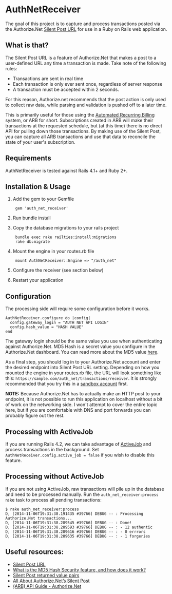 # AuthNetReceiver

The goal of this project is to capture and process transactions posted via the Authorize.Net [Silent Post URL](https://www.authorize.net/support/CNP/helpfiles/Account/Settings/Transaction_Format_Settings/Transaction_Response_Settings/Silent_Post_URL.htm) for use in a Ruby on Rails web application. 

## What is that?

The Silent Post URL is a feature of Authorize.Net that makes a post to a user-defined URL any time a transaction is made. Take note of the following rules:

- Transactions are sent in real time
- Each transaction is only ever sent once, regardless of server response
- A transaction must be accepted within 2 seconds.

For this reason, Authorize.net recommends that the post action is only used to collect raw data, while parsing and validation is pushed off to a later time.

This is primarily useful for those using the [Automated Recurring Billing](http://developer.authorize.net/api/arb/) system, or ARB for short. Subscriptions created in ARB will make their transactions at the requested schedule, but (at this time) there is no direct API for pulling down those transactions. By making use of the Silent Post, you can capture all ARB transactions and use that data to reconcile the state of your user's subscription. 

## Requirements

AuthNetReceiver is tested against Rails 4.1+ and Ruby 2+.

## Installation & Usage

1. Add the gem to your Gemfile

        gem 'auth_net_receiver'

2. Run bundle install
3. Copy the database migrations to your rails project

        bundle exec rake railties:install:migrations
        rake db:migrate

4. Mount the engine in your routes.rb file

        mount AuthNetReceiver::Engine => "/auth_net"

5. Configure the receiver (see section below)
6. Restart your application

## Configuration

The processing side will require some configuration before it works.

    AuthNetReceiver.configure do |config|
      config.gateway_login = "AUTH NET API LOGIN"
      config.hash_value = "HASH VALUE"
    end

The gateway login should be the same value you use when authenticating against Authorize.Net. MD5 Hash is a secret value you configure in the Authorize.Net dashboard. You can read more about the MD5 value [here](https://support.authorize.net/authkb/index?page=content&id=A588).

As a final step, you should log in to your Authorize.Net account and enter the desired endpoint into Silent Post URL setting. Depending on how you mounted the engine in your routes.rb file, the URL will look something like this: `https://sample.com/auth_net/transactions/receiver`. It is strongly recommended that you try this in a [sandbox account](https://sandbox.authorize.net) first. 

**NOTE:** Because Authorize.Net has to actually make an HTTP post to your endpoint, it is not possible to run this application on localhost without a bit of work on the networking side. I won't attempt to cover the entire topic here, but if you are comfortable with DNS and port forwards you can probably figure out the rest. 

## Processing with ActiveJob

If you are running Rails 4.2, we can take advantage of [ActiveJob](http://edgeguides.rubyonrails.org/active_job_basics.html) and process transactions in the background. Set `AuthNetReceiver.config.active_job = false` if you wish to disable this feature.

## Processing without ActiveJob

If you are not using ActiveJob, raw transactions will pile up in the database and need to be processed manually. Run the `auth_net_receiver:process` rake task to process all pending transactions:

    $ rake auth_net_receiver:process 
    D, [2014-11-06T19:31:38.191435 #39766] DEBUG -- : Processing Authorize.Net transactions...
    D, [2014-11-06T19:31:38.289545 #39766] DEBUG -- : Done!
    D, [2014-11-06T19:31:38.289593 #39766] DEBUG -- : - 12 authentic
    D, [2014-11-06T19:31:38.289616 #39766] DEBUG -- : - 0 errrors
    D, [2014-11-06T19:31:38.289635 #39766] DEBUG -- : - 1 forgeries

## Useful resources:

- [Silent Post URL](https://support.authorize.net/authkb/index?page=content&id=A609&actp=search&viewlocale=en_US&searchid=1415328138657)
- [What is the MD5 Hash Security feature, and how does it work?](https://support.authorize.net/authkb/index?page=content&id=A588)
- [Silent Post returned value pairs](https://support.authorize.net/authkb/index?page=content&id=A170&actp=search&viewlocale=en_US&searchid=1415328138657)
- [All About Authorize.Net’s Silent Post](http://www.johnconde.net/blog/all-about-authorize-nets-silent-post/)
- [(ARB) API Guide - Authorize.Net](http://www.authorize.net/support/ARB_guide.pdf)
